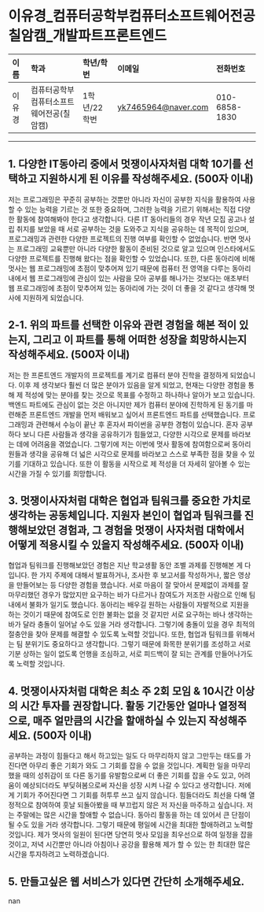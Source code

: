 # 이유경_컴퓨터공학부컴퓨터소프트웨어전공칠암캠_개발파트프론트엔드

|이름|학과|학년/학번|이메일|전화번호
|:-|:-|:-|:-|:-|
|이유경|컴퓨터공학부 컴퓨터소프트웨어전공(칠암캠)|1학년/22학번|yk7465964@naver.com|010-6858-1830|

---
## 1. 다양한 IT동아리 중에서 멋쟁이사자처럼 대학 10기를 선택하고 지원하시게 된 이유를 작성해주세요. (500자 이내)
 저는 프로그래밍은 꾸준히 공부하는 것뿐만 아니라 자신이 공부한 지식을 활용하여 사용할 수 있는 능력을 기르는 것 또한 중요하며, 그러한 능력을 기르기 위해서는 직접 다양한 활동에 참여해봐야 한다고 생각합니다. 다른 IT 동아리들의 경우 작년 모집 공고나 설립 취지를 보았을 때 서로 공부하는 것을 도와주고 지식을 공유하는 데 목적이 있으며, 프로그래밍과 관련한 다양한 프로젝트의 진행 여부를 확인할 수 없었습니다. 반면 멋사는 프로그래밍 교육뿐만 아니라 다양한 활동이 준비된 것으로 알고 있으며 인스타에서도 다양한 프로젝트를 진행해 왔다는 점을 확인할 수 있었습니다. 또한, 다른 동아리에 비해 멋사는 웹 프로그래밍에 초점이 맞추어져 있기 때문에 컴퓨터 전 영역을 다루는 동아리 내에서 웹 프로그래밍에 관심이 있는 사람을 모아 공부를 해나가는 것보다는 애초부터 웹 프로그래밍에 초점이 맞추어져 있는 동아리에 가는 것이 더 좋을 것 같다고 생각해 멋사에 지원하게 되었습니다.

## 2-1. 위의 파트를 선택한 이유와 관련 경험을 해본 적이 있는지, 그리고 이 파트를 통해 어떠한 성장을 희망하시는지 작성해주세요. (500자 이내)
 저는 한 프론트엔드 개발자의 프로젝트를 계기로 컴퓨터 분야 진학을 결정하게 되었습니다. 이후 제 생각보다 훨씬 더 많은 분야가 있음을 알게 되었고, 현재는 다양한 경험을 통해 제 적성에 맞는 분야를 찾는 것으로 목표를 수정하고 하나하나 알아가 보고 있습니다. 백엔드 파트에도 관심이 없는 것은 아니지만 제가 컴퓨터 분야에 진학하게 된 동기를 마련해준 프론트엔드 개발을 먼저 배워보고 싶어서 프론트엔드 파트를 선택했습니다.
 프로그래밍과 관련해서 수능이 끝난 후 혼자서 파이썬을 공부한 경험이 있습니다. 혼자 공부하다 보니 다른 사람들과 생각을 공유하기가 힘들었고, 다양한 시각으로 문제를 바라보는 데에 어려움을 겪었습니다. 그렇기에 저는 이번에 멋사 활동에 참여함으로써 동아리원들과 생각을 공유해 더 넓은 시각으로 문제를 바라보고 스스로 부족한 점을 찾을 수 있기를 기대하고 있습니다.  또한 이 활동을 시작으로 제 적성을 더 자세히 알아볼 수 있는 시간을 가질 수 있기를 희망합니다.

## 3. 멋쟁이사자처럼 대학은 협업과 팀워크를 중요한 가치로 생각하는 공동체입니다. 지원자 본인이 협업과 팀워크를 진행해보았던 경험과, 그 경험을 멋쟁이 사자처럼 대학에서 어떻게 적용시킬 수 있을지 작성해주세요. (500자 이내)
 협업과 팀워크를 진행해보았던 경험은 지난 학교생활 동안 조별 과제를 진행해본 게 다입니다. 한 가지 주제에 대해서 발표하거나, 조사한 후 보고서를 작성하거나, 짧은 영상을 만들어보는 등 다양한 경험을 했습니다. 서로 마음이 잘 맞아서 문제없이 과제를 잘 마무리했던 경우가 많았지만 요구하는 바가 다르거나 참여도가 저조한 사람으로 인해 팀 내에서 불화가 일기도 했습니다. 동아리는 배우길 원하는 사람들이 자발적으로 지원을 하는 것이기 때문에 참여도로 인한 불화는 없을 것 같지만 서로 요구하는 바나 생각하는 바가 달라 충돌이 일어날 수도 있을 거라 생각합니다. 그렇기에 충돌이 있을 경우 최적의 절충안을 찾아 문제를 해결할 수 있도록 노력할 것입니다. 또한, 협업과 팀워크를 위해서는 팀 분위기도 중요하다고 생각합니다. 그렇기 때문에 화목한 분위기를 조성하고 서로 기분 상하는 일이 없도록 언행을 조심하고, 서로 피드백이 잘 되는 관계를 만들어나가도록 노력할 것입니다.

## 4. 멋쟁이사자처럼 대학은 최소 주 2회 모임 & 10시간 이상의 시간 투자를 권장합니다. 활동 기간동안 얼마나 열정적으로, 매주 얼만큼의 시간을 할애하실 수 있는지 작성해주세요. (500자 이내)
 공부하는 과정이 힘들다고 해서 하고있는 일도 다 마무리하지 않고 그만두는 태도를 가진다면 아무리 좋은 기회가 와도 그 기회를 잡을 수 없을 것입니다. 계획한 일을 마무리했을 때의 성취감이 또 다른 동기를 유발함으로써 더 좋은 기회를 잡을 수도 있고,  어려움이 예상되더라도 부딪혀봄으로써 자신을 성장 시켜 나갈 수 있다고 생각합니다. 저에게 기회가 주어진다면 그 기회를 허투루 쓰고 싶지 않습니다. 힘들더라도 최선을 다해 열정적으로 참여하여 훗날 되돌아봤을 때 부끄럽지 않은 저 자신을 마주하고 싶습니다. 
 저는 주말에는 많은 시간을 할애할 수 없습니다. 동아리 활동을 하는 데 있어서 큰 단점이 될 수도 있을 거라 생각합니다. 그렇기 때문에 평일에 시간을 최대한 할애하려고 노력할 것입니다. 제가 멋사의 일원이 된다면 당연히 멋사 모임을 최우선으로 하여 일정을 잡을 것이고, 저녁 시간뿐만 아니라 아침이나 공강을 활용해 제가 할 수 있는 한 최대한 많은 시간을 투자하려고 노력하겠습니다.

## 5. 만들고싶은 웹 서비스가 있다면 간단히 소개해주세요.
nan


